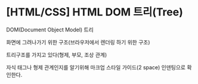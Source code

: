 # [HTML/CSS] HTML DOM 트리(Tree)

DOM(Document Object Model) 트리

화면에 그려나가기 위한 구조(브라우저에서 렌더링 하기 위한 구조)

트리구조를 가지고 있다(형제, 부모, 조상 관계)

자식 태그나 형제 관계인지를 알기위해 마크업 스타일 가이드(2 space) 인덴팅으로 확인한다.
